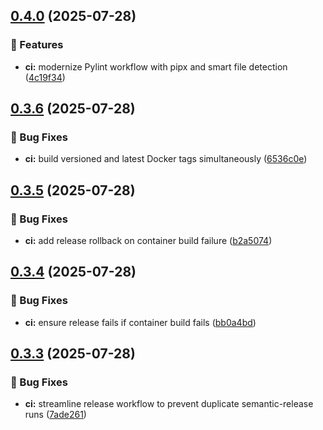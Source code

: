 ## [0.4.0](https://github.com/sudo-whodo/test-container/compare/v0.3.6...v0.4.0) (2025-07-28)


### 🚀 Features

* **ci:** modernize Pylint workflow with pipx and smart file detection ([4c19f34](https://github.com/sudo-whodo/test-container/commit/4c19f3474f6bbbe521c9c90c00113940048c916a))

## [0.3.6](https://github.com/sudo-whodo/test-container/compare/v0.3.5...v0.3.6) (2025-07-28)


### 🐛 Bug Fixes

* **ci:** build versioned and latest Docker tags simultaneously ([6536c0e](https://github.com/sudo-whodo/test-container/commit/6536c0e6765926497338713f74492f154126e8f8))

## [0.3.5](https://github.com/sudo-whodo/test-container/compare/v0.3.4...v0.3.5) (2025-07-28)


### 🐛 Bug Fixes

* **ci:** add release rollback on container build failure ([b2a5074](https://github.com/sudo-whodo/test-container/commit/b2a5074c949dd16741fc131ddd97fed632e8ec68))

## [0.3.4](https://github.com/sudo-whodo/test-container/compare/v0.3.3...v0.3.4) (2025-07-28)


### 🐛 Bug Fixes

* **ci:** ensure release fails if container build fails ([bb0a4bd](https://github.com/sudo-whodo/test-container/commit/bb0a4bddc485d218305816e13c7e0bff238beffc))

## [0.3.3](https://github.com/sudo-whodo/test-container/compare/v0.3.2...v0.3.3) (2025-07-28)


### 🐛 Bug Fixes

* **ci:** streamline release workflow to prevent duplicate semantic-release runs ([7ade261](https://github.com/sudo-whodo/test-container/commit/7ade2615584efa550e6bdef6e6d5cef0bf584de4))
